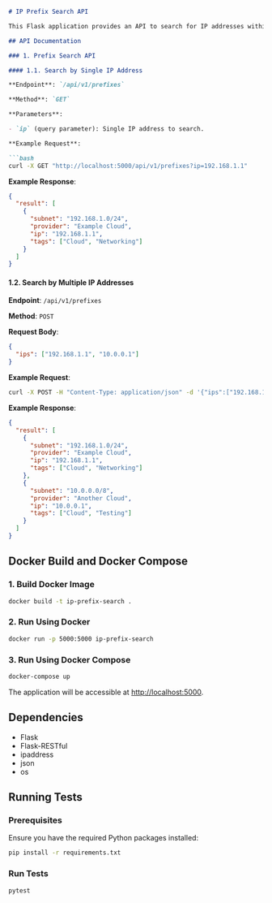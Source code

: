 
```markdown
# IP Prefix Search API

This Flask application provides an API to search for IP addresses within known IP prefixes of various cloud service providers.

## API Documentation

### 1. Prefix Search API

#### 1.1. Search by Single IP Address

**Endpoint**: `/api/v1/prefixes`

**Method**: `GET`

**Parameters**:

- `ip` (query parameter): Single IP address to search.

**Example Request**:

```bash
curl -X GET "http://localhost:5000/api/v1/prefixes?ip=192.168.1.1"
```

**Example Response**:

```json
{
  "result": [
    {
      "subnet": "192.168.1.0/24",
      "provider": "Example Cloud",
      "ip": "192.168.1.1",
      "tags": ["Cloud", "Networking"]
    }
  ]
}
```

#### 1.2. Search by Multiple IP Addresses

**Endpoint**: `/api/v1/prefixes`

**Method**: `POST`

**Request Body**:

```json
{
  "ips": ["192.168.1.1", "10.0.0.1"]
}
```

**Example Request**:

```bash
curl -X POST -H "Content-Type: application/json" -d '{"ips":["192.168.1.1","10.0.0.1"]}' "http://localhost:5000/api/v1/prefixes"
```

**Example Response**:

```json
{
  "result": [
    {
      "subnet": "192.168.1.0/24",
      "provider": "Example Cloud",
      "ip": "192.168.1.1",
      "tags": ["Cloud", "Networking"]
    },
    {
      "subnet": "10.0.0.0/8",
      "provider": "Another Cloud",
      "ip": "10.0.0.1",
      "tags": ["Cloud", "Testing"]
    }
  ]
}
```

## Docker Build and Docker Compose

### 1. Build Docker Image

```bash
docker build -t ip-prefix-search .
```

### 2. Run Using Docker

```bash
docker run -p 5000:5000 ip-prefix-search
```

### 3. Run Using Docker Compose

```bash
docker-compose up
```

The application will be accessible at [http://localhost:5000](http://localhost:5000).

## Dependencies

- Flask
- Flask-RESTful
- ipaddress
- json
- os


## Running Tests

### Prerequisites

Ensure you have the required Python packages installed:

```bash
pip install -r requirements.txt
```

### Run Tests

```bash
pytest
```
